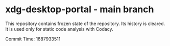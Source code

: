 # xdg-desktop-portal - main branch

This repository contains frozen state of the repository.
Its history is cleared. It is used only for static code
analysis with Codacy.

Commit Time: 1687933511